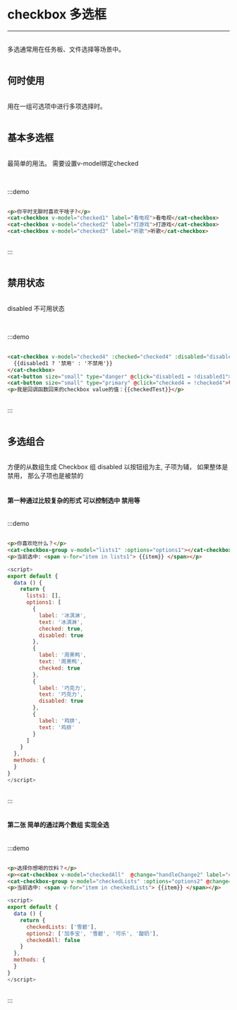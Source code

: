 # checkbox 多选框

----

多选通常用在任务板、文件选择等场景中。


## 何时使用

用在一组可选项中进行多项选择时。

## 基本多选框

最简单的用法。
需要设置v-model绑定checked

:::demo
```html
<p>你平时无聊时喜欢干啥子?</p>
<cat-checkbox v-model="checked1" label="看电视">看电视</cat-checkbox>
<cat-checkbox v-model="checked2" label="打游戏">打游戏</cat-checkbox>
<cat-checkbox v-model="checked3" label="听歌">听歌</cat-checkbox>
```
:::

## 禁用状态
disabled
不可用状态

:::demo
```html
<cat-checkbox v-model="checked4" :checked="checked4" :disabled="disabled1" label="hello" @change="handleChange1">
  {{disabled1 ? '禁用' : '不禁用'}}
</cat-checkbox>
<cat-button size="small" type="danger" @click="disabled1 = !disabled1">切换禁用</cat-button>
<cat-button size="small" type="primary" @click="checked4 = !checked4">切换选中</cat-button>
<p>我是回调函数回来的checkbox value的值：{{checkedTest}}</p>
```
:::

## 多选组合

方便的从数组生成 Checkbox 组
disabled 以按钮组为主, 子项为辅， 如果整体是禁用， 那么子项也是被禁的

#### 第一种通过比较复杂的形式 可以控制选中 禁用等
:::demo
```html
<p>你喜欢吃什么？</p>
<cat-checkbox-group v-model="lists1" :options="options1"></cat-checkbox-group>
<p>当前选中: <span v-for="item in lists1"> {{item}} </span></p>
```
```js
<script>
export default {
  data () {
    return {
      lists1: [],
      options1: [
        {
          label: '冰淇淋',
          text: '冰淇淋',
          checked: true,
          disabled: true
        },
        {
          label: '周黑鸭',
          text: '周黑鸭',
          checked: true
        },
        {
          label: '巧克力',
          text: '巧克力',
          disabled: true
        },
        {
          label: '鸡排',
          text: '鸡排'
        }
      ]
    }
  },
  methods: {
  }
}
</script>
```
:::


#### 第二张  简单的通过两个数组 实现全选
:::demo
```html
<p>选择你想喝的饮料？</p>
<p><cat-checkbox v-model="checkedAll"  @change="handleChange2" label="checkAll">全选</cat-checkbox></p>
<cat-checkbox-group v-model="checkedLists" :options="options2" @change="handleChangeItem"></cat-checkbox-group>
<p>当前选中: <span v-for="item in checkedLists"> {{item}} </span></p>
```
```js
<script>
export default {
  data () {
    return {
      checkedLists: ['雪碧'],
      options2: ['加多宝', '雪碧', '可乐', '酸奶'],
      checkedAll: false
    }
  },
  methods: {
  }
}
</script>
```
:::


<script>
  export default {
    data () {
      return {
        checked1: false,
        checked2: false,
        checked3: false,
        checked4: false,
        checkedTest: '',
        disabled1: false,
        lists1: [],
        options1: [
          {
            label: '冰淇淋',
            text: '冰淇淋',
            checked: true,
            disabled: true
          },
          {
            label: '周黑鸭',
            text: '周黑鸭',
            checked: true
          },
          {
            label: '巧克力',
            text: '巧克力',
            disabled: true
          },
          {
            label: '鸡排',
            text: '鸡排'
          }
        ],
        checkedLists: ['雪碧'],
        options2: ['加多宝', '雪碧', '可乐', '酸奶'],
        checkedAll: false
      }
    },
    methods: {
      handleChange1 (val) {
        this.checkedTest = val
      },
      handleChange2 (val) {
        this.checkedLists = val === '' ? [] : this.options2
      },
      handleChangeItem (val) {
        this.checkedAll = this.checkedLists.length === this.options2.length
      }
    }
  }
</script>

<style lang="scss" scoped>
 p {
   padding: 16px 0;
 }
</style>
